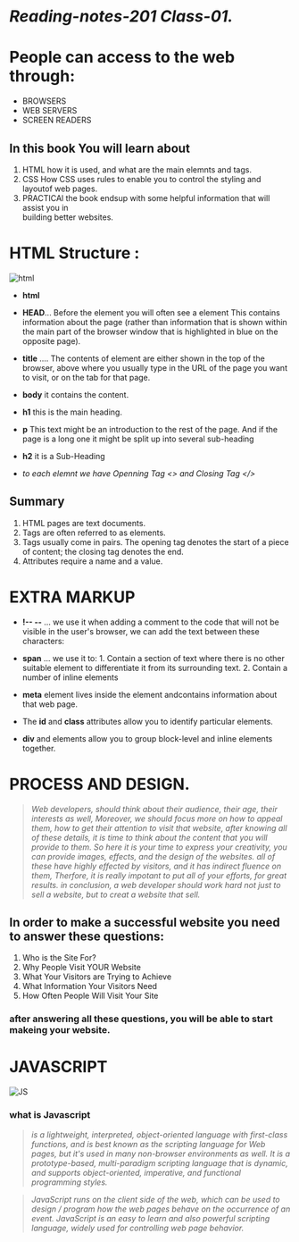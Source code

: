 #  *Reading-notes-201 Class-01.*

# People can access to the web through:
- BROWSERS
- WEB SERVERS
- SCREEN READERS

## In this book You will  learn about 
1. HTML
how it is used, and what are the main elemnts and tags.
2. CSS
How CSS uses rules to enable you to control the styling and layoutof web pages.
3. PRACTICAl 
the book endsup with some helpful information that will assist you in   
building better websites.

# HTML Structure :

 ![html](https://media.geeksforgeeks.org/wp-content/cdn-uploads/html-1024x341.png)
 
- **html**
- **HEAD**... Before the <body> element you will often see a <head> element This contains information about the page (rather than information that is shown within the main part of the browser window that is highlighted in blue on the opposite page).
 
- **title** .... The contents of element are either shown in the top of the browser, above where you usually type in the URL of the page you want to visit, or on the tab for that page.
- **body** it contains the content.
- **h1**  this is the main heading.
- **p** This text might be an introduction to the rest of the page. And if the page is a long one it might be split up into several sub-heading
- **h2** it is a Sub-Heading 
- *to each elemnt we have Openning Tag <> and Closing Tag </>*

## Summary 
1. HTML pages are text documents.
2. Tags are often referred to as elements.
3. Tags usually come in pairs. The opening tag denotes the start of a piece of content; the closing tag denotes the end.
4. Attributes require a name and a value.


# EXTRA MARKUP 

- **!-- --** ... we use it when  adding a comment to the code that will not be visible in the user's browser, we can add the text between these
characters:<!-- comment goes here -->

- **span** ... we use it to: 
               1. Contain a section of text where there is no other suitable element to differentiate it from its surrounding text.
               2. Contain a number of inline elements

- **meta**  element lives inside the <head> element andcontains information about that web page.

- The **id** and **class** attributes allow you to identify
particular elements.

-  **div** and <span> elements allow you to group block-level and inline elements together.

# PROCESS AND DESIGN.

>  *Web developers, should think about their audience, their age, their interests as well, Moreover, we should focus more on how to appeal them, how to get their attention to visit that website, after knowing all of these details, it is time to think about the content that you will provide to them. So here it is your time to express your creativity, you can provide images, effects, and the design of the websites. all of these have highly effected by visitors, and it has indirect fluence on them, Therfore, it is really impotant to put all of your efforts, for great results.*
> *in conclusion, a web developer should work hard not just to sell a website, but to creat a website that sell.*


## In order to make a successful website you need to answer these questions:

1. Who is the Site For?
2. Why People Visit YOUR Website
3. What Your Visitors are Trying to Achieve
4. What Information Your Visitors Need
5. How Often People Will Visit Your Site

### after answering all these questions, you will be able to start makeing your website. 


# JAVASCRIPT 

![JS](https://www.cdn.geeksforgeeks.org/wp-content/uploads/js.png)

### what is Javascript 

> *is a lightweight, interpreted, object-oriented language with first-class functions, and is best known as the scripting language for Web pages, but it's used in many non-browser environments as well. It is a prototype-based, multi-paradigm scripting language that is dynamic, and supports object-oriented, imperative, and functional programming styles.*

> *JavaScript runs on the client side of the web, which can be used to design / program how the web pages behave on the occurrence of an event. JavaScript is an easy to learn and also powerful scripting language, widely used for controlling web page behavior.*






